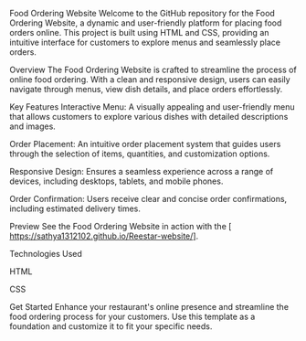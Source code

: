Food Ordering Website
Welcome to the GitHub repository for the Food Ordering Website, a dynamic and user-friendly platform for placing food orders online. This project is built using HTML and CSS, providing an intuitive interface for customers to explore menus and seamlessly place orders.

Overview
The Food Ordering Website is crafted to streamline the process of online food ordering. With a clean and responsive design, users can easily navigate through menus, view dish details, and place orders effortlessly.

Key Features
Interactive Menu:
A visually appealing and user-friendly menu that allows customers to explore various dishes with detailed descriptions and images.

Order Placement: 
An intuitive order placement system that guides users through the selection of items, quantities, and customization options.

Responsive Design: 
Ensures a seamless experience across a range of devices, including desktops, tablets, and mobile phones.

Order Confirmation:
Users receive clear and concise order confirmations, including estimated delivery times.

Preview
See the Food Ordering Website in action with the [ https://sathya1312102.github.io/Reestar-website/].



Technologies Used

HTML

CSS

Get Started
Enhance your restaurant's online presence and streamline the food ordering process for your customers. Use this template as a foundation and customize it to fit your specific needs.
